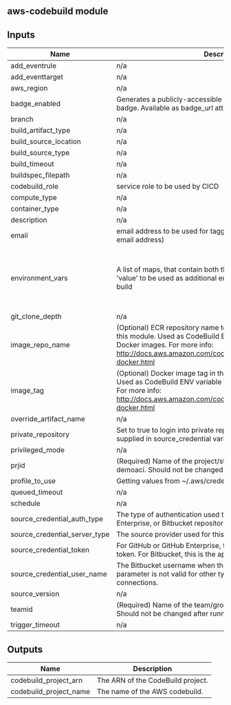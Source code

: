 ## aws-codebuild module

## Inputs

| Name | Description | Type | Default | Required |
|------|-------------|------|---------|:--------:|
| add\_eventrule | n/a | `bool` | `false` | no |
| add\_eventtarget | n/a | `bool` | `false` | no |
| aws\_region | n/a | `any` | n/a | yes |
| badge\_enabled | Generates a publicly-accessible URL for the projects build badge. Available as badge\_url attribute when enabled | `bool` | `false` | no |
| branch | n/a | `any` | n/a | yes |
| build\_artifact\_type | n/a | `string` | `"NO_ARTIFACTS"` | no |
| build\_source\_location | n/a | `any` | n/a | yes |
| build\_source\_type | n/a | `any` | n/a | yes |
| build\_timeout | n/a | `string` | `"60"` | no |
| buildspec\_filepath | n/a | `any` | n/a | yes |
| codebuild\_role | service role to be used by CICD | `any` | n/a | yes |
| compute\_type | n/a | `string` | `"BUILD_GENERAL1_SMALL"` | no |
| container\_type | n/a | `string` | `"LINUX_CONTAINER"` | no |
| description | n/a | `string` | `"codebuild pipeline"` | no |
| email | email address to be used for tagging (suggestion: use group email address) | `any` | n/a | yes |
| environment\_vars | A list of maps, that contain both the key 'name' and the key 'value' to be used as additional environment variables for the build | <pre>list(object({<br>      name  = string<br>      value = string<br>      type = string<br>  }))</pre> | <pre>[<br>  {<br>    "name": "NO_ADDITIONAL_BUILD_VARS",<br>    "type": "PLAINTEXT",<br>    "value": "TRUE"<br>  }<br>]</pre> | no |
| git\_clone\_depth | n/a | `number` | `1` | no |
| image\_repo\_name | (Optional) ECR repository name to store the Docker image built by this module. Used as CodeBuild ENV variable when building Docker images. For more info: http://docs.aws.amazon.com/codebuild/latest/userguide/sample-docker.html | `string` | `"UNSET"` | no |
| image\_tag | (Optional) Docker image tag in the ECR repository, e.g. 'latest'. Used as CodeBuild ENV variable when building Docker images. For more info: http://docs.aws.amazon.com/codebuild/latest/userguide/sample-docker.html | `string` | `"latest"` | no |
| override\_artifact\_name | n/a | `bool` | `false` | no |
| private\_repository | Set to true to login into private repository with credentials supplied in source\_credential variable. | `bool` | `false` | no |
| privileged\_mode | n/a | `any` | n/a | yes |
| prjid | (Required) Name of the project/stack e.g: mystack, nifieks, demoaci. Should not be changed after running 'tf apply' | `any` | n/a | yes |
| profile\_to\_use | Getting values from ~/.aws/credentials | `any` | n/a | yes |
| queued\_timeout | n/a | `string` | `"30"` | no |
| schedule | n/a | `any` | `null` | no |
| source\_credential\_auth\_type | The type of authentication used to connect to a GitHub, GitHub Enterprise, or Bitbucket repository. | `string` | `"PERSONAL_ACCESS_TOKEN"` | no |
| source\_credential\_server\_type | The source provider used for this project. | `string` | `"GITHUB"` | no |
| source\_credential\_token | For GitHub or GitHub Enterprise, this is the personal access token. For Bitbucket, this is the app password. | `string` | `""` | no |
| source\_credential\_user\_name | The Bitbucket username when the authType is BASIC\_AUTH. This parameter is not valid for other types of source providers or connections. | `string` | `""` | no |
| source\_version | n/a | `string` | `"main"` | no |
| teamid | (Required) Name of the team/group e.g. devops, dataengineering. Should not be changed after running 'tf apply' | `any` | n/a | yes |
| trigger\_timeout | n/a | `number` | `60` | no |

## Outputs

| Name | Description |
|------|-------------|
| codebuild\_project\_arn | The ARN of the CodeBuild project. |
| codebuild\_project\_name | The name of the AWS codebuild. |
